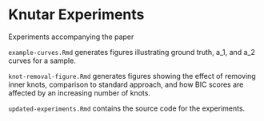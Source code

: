 # Knutar Experiments
Experiments accompanying the paper

`example-curves.Rmd` generates figures illustrating ground truth, a_1,
and a_2 curves for a sample.

`knot-removal-figure.Rmd` generates figures showing the effect of removing
inner knots, comparison to standard approach, and how BIC scores are affected
by an increasing number of knots.

`updated-experiments.Rmd` contains the source code for the experiments.

